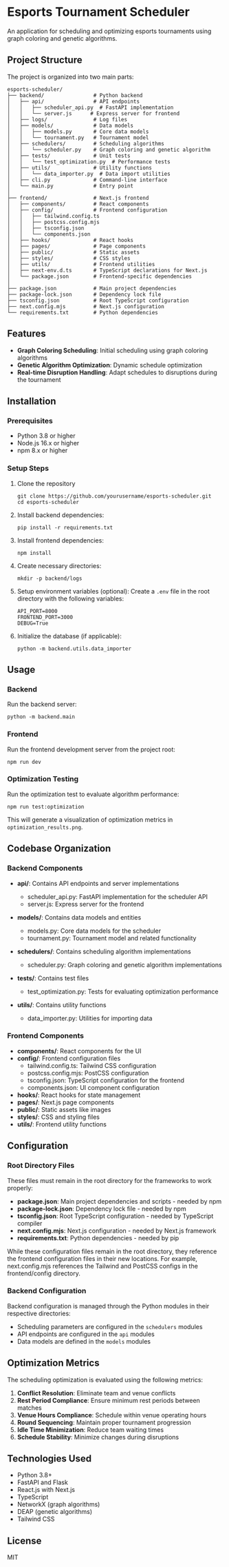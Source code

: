 # Esports Tournament Scheduler

An application for scheduling and optimizing esports tournaments using graph coloring and genetic algorithms.

## Project Structure

The project is organized into two main parts:

```
esports-scheduler/
├── backend/                # Python backend
│   ├── api/                # API endpoints
│   │   ├── scheduler_api.py  # FastAPI implementation
│   │   └── server.js      # Express server for frontend
│   ├── logs/               # Log files
│   ├── models/             # Data models
│   │   ├── models.py       # Core data models
│   │   └── tournament.py   # Tournament model
│   ├── schedulers/         # Scheduling algorithms
│   │   └── scheduler.py    # Graph coloring and genetic algorithm
│   ├── tests/              # Unit tests
│   │   └── test_optimization.py  # Performance tests
│   ├── utils/              # Utility functions
│   │   └── data_importer.py  # Data import utilities
│   ├── cli.py              # Command-line interface
│   └── main.py             # Entry point
│   
├── frontend/               # Next.js frontend
│   ├── components/         # React components
│   ├── config/             # Frontend configuration
│   │   ├── tailwind.config.ts
│   │   ├── postcss.config.mjs
│   │   ├── tsconfig.json
│   │   └── components.json
│   ├── hooks/              # React hooks
│   ├── pages/              # Page components
│   ├── public/             # Static assets
│   ├── styles/             # CSS styles
│   ├── utils/              # Frontend utilities
│   ├── next-env.d.ts       # TypeScript declarations for Next.js
│   └── package.json        # Frontend-specific dependencies
│
├── package.json            # Main project dependencies
├── package-lock.json       # Dependency lock file
├── tsconfig.json           # Root TypeScript configuration
├── next.config.mjs         # Next.js configuration
└── requirements.txt        # Python dependencies
```

## Features

- **Graph Coloring Scheduling**: Initial scheduling using graph coloring algorithms
- **Genetic Algorithm Optimization**: Dynamic schedule optimization
- **Real-time Disruption Handling**: Adapt schedules to disruptions during the tournament

## Installation

### Prerequisites
- Python 3.8 or higher
- Node.js 16.x or higher
- npm 8.x or higher

### Setup Steps

1. Clone the repository
   ```
   git clone https://github.com/yourusername/esports-scheduler.git
   cd esports-scheduler
   ```

2. Install backend dependencies:
   ```
   pip install -r requirements.txt
   ```

3. Install frontend dependencies:
   ```
   npm install
   ```

4. Create necessary directories:
   ```
   mkdir -p backend/logs
   ```

5. Setup environment variables (optional):
   Create a `.env` file in the root directory with the following variables:
   ```
   API_PORT=8000
   FRONTEND_PORT=3000
   DEBUG=True
   ```

6. Initialize the database (if applicable):
   ```
   python -m backend.utils.data_importer
   ```

## Usage

### Backend

Run the backend server:

```
python -m backend.main
```

### Frontend

Run the frontend development server from the project root:

```
npm run dev
```

### Optimization Testing

Run the optimization test to evaluate algorithm performance:

```
npm run test:optimization
```

This will generate a visualization of optimization metrics in `optimization_results.png`.

## Codebase Organization

### Backend Components

- **api/**: Contains API endpoints and server implementations
  - scheduler_api.py: FastAPI implementation for the scheduler API
  - server.js: Express server for the frontend

- **models/**: Contains data models and entities
  - models.py: Core data models for the scheduler
  - tournament.py: Tournament model and related functionality

- **schedulers/**: Contains scheduling algorithm implementations
  - scheduler.py: Graph coloring and genetic algorithm implementations

- **tests/**: Contains test files
  - test_optimization.py: Tests for evaluating optimization performance

- **utils/**: Contains utility functions
  - data_importer.py: Utilities for importing data

### Frontend Components

- **components/**: React components for the UI
- **config/**: Frontend configuration files
  - tailwind.config.ts: Tailwind CSS configuration
  - postcss.config.mjs: PostCSS configuration
  - tsconfig.json: TypeScript configuration for the frontend
  - components.json: UI component configuration
- **hooks/**: React hooks for state management
- **pages/**: Next.js page components
- **public/**: Static assets like images
- **styles/**: CSS and styling files
- **utils/**: Frontend utility functions

## Configuration

### Root Directory Files

These files must remain in the root directory for the frameworks to work properly:

- **package.json**: Main project dependencies and scripts - needed by npm
- **package-lock.json**: Dependency lock file - needed by npm
- **tsconfig.json**: Root TypeScript configuration - needed by TypeScript compiler
- **next.config.mjs**: Next.js configuration - needed by Next.js framework
- **requirements.txt**: Python dependencies - needed by pip

While these configuration files remain in the root directory, they reference the frontend configuration files in their new locations. For example, next.config.mjs references the Tailwind and PostCSS configs in the frontend/config directory.

### Backend Configuration

Backend configuration is managed through the Python modules in their respective directories:

- Scheduling parameters are configured in the `schedulers` modules
- API endpoints are configured in the `api` modules
- Data models are defined in the `models` modules

## Optimization Metrics

The scheduling optimization is evaluated using the following metrics:

1. **Conflict Resolution**: Eliminate team and venue conflicts
2. **Rest Period Compliance**: Ensure minimum rest periods between matches
3. **Venue Hours Compliance**: Schedule within venue operating hours
4. **Round Sequencing**: Maintain proper tournament progression
5. **Idle Time Minimization**: Reduce team waiting times
6. **Schedule Stability**: Minimize changes during disruptions

## Technologies Used

- Python 3.8+
- FastAPI and Flask
- React.js with Next.js
- TypeScript
- NetworkX (graph algorithms)
- DEAP (genetic algorithms)
- Tailwind CSS

## License

MIT
